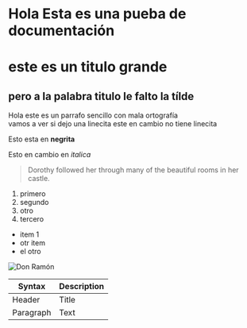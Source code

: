 Hola Esta es una pueba de documentación
====================

# este es un titulo grande

## pero a la palabra titulo le falto la tílde

Hola este es un parrafo sencillo con mala ortografía  
vamos a ver si dejo una linecita
este en cambio no tiene linecita

Esto esta en **negrita**

Esto en cambio en *italica*

> Dorothy followed her through many of the beautiful rooms in her castle.

1. primero 
2. segundo
1. otro 
1. tercero

- item 1
- otr item
- el otro



![Don Ramón](https://c.tenor.com/JdKD0wTKE1MAAAAM/olor-el-chavo-del-ocho.gif)

| Syntax      | Description |
| ----------- | ----------- |
| Header      | Title       |
| Paragraph   | Text        |
